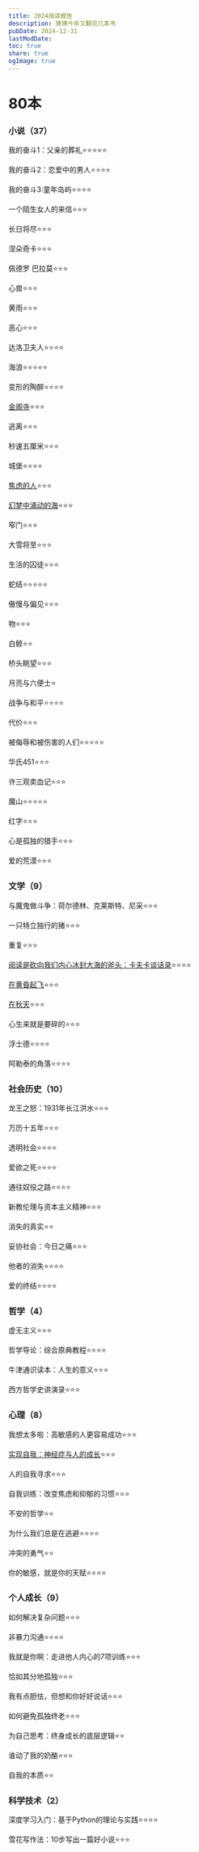 ```yaml
---
title: 2024阅读报告
description: 猜猜今年又翻完几本书
pubDate: 2024-12-31
lastModDate: 
toc: true
share: true
ogImage: true
---
```


# 80本

### 小说（37）

我的奋斗1：父亲的葬礼⭐️⭐️⭐️⭐️⭐️

我的奋斗2：恋爱中的男人⭐️⭐️⭐️⭐️

我的奋斗3:童年岛屿⭐️⭐️⭐️⭐️

一个陌生女人的来信⭐️⭐️⭐️

长日将尽⭐️⭐️⭐️

涅朵奇卡⭐️⭐️⭐️

佩德罗 巴拉莫⭐️⭐️⭐️

心兽⭐️⭐️⭐️

黄雨⭐️⭐️⭐️

恶心⭐️⭐️⭐️

达洛卫夫人⭐️⭐️⭐️⭐️

海浪⭐️⭐️⭐️⭐️⭐️

变形的陶醉⭐️⭐️⭐️⭐️

[金阁寺](../../blog/book3)⭐️⭐️⭐️

逃离⭐️⭐️⭐️

秒速五厘米⭐️⭐️⭐️

城堡⭐️⭐️⭐️⭐️

[焦虑的人](../../blog/book1)⭐️⭐️⭐️

[幻梦中涌动的海](../../blog/book5)⭐️⭐️⭐️

窄门⭐️⭐️⭐️

大雪将至⭐️⭐️⭐️

生活的囚徒⭐️⭐️⭐️

蛇结⭐️⭐️⭐️⭐️⭐️

傲慢与偏见⭐️⭐️⭐️

物⭐️⭐️⭐️

白鲸⭐️⭐️

桥头眺望⭐️⭐️⭐️

月亮与六便士⭐️

战争与和平⭐️⭐️⭐️⭐️

代价⭐️⭐️⭐️

被侮辱和被伤害的人们⭐️⭐️⭐️⭐️⭐️

华氏451⭐️⭐️⭐️

许三观卖血记⭐️⭐️⭐️

魔山⭐️⭐️⭐️⭐️⭐️

红字⭐️⭐️⭐️

心是孤独的猎手⭐️⭐️⭐️

爱的荒漠⭐️⭐️⭐️

### 文学（9）

与魔鬼做斗争：荷尔德林、克莱斯特、尼采⭐️⭐️⭐️

一只特立独行的猪⭐️⭐️⭐️

重复⭐️⭐️⭐️

[阅读是砍向我们内心冰封大海的斧头：卡夫卡谈话录](../../blog/book4)⭐️⭐️⭐️⭐️

[在黄昏起飞](../../blog/book5)⭐️⭐️⭐️

[在秋天](../../blog/book5)⭐️⭐️⭐️

心生来就是要碎的⭐️⭐️⭐️

浮士德⭐️⭐️⭐️⭐️

阿勒泰的角落⭐️⭐️⭐️⭐️


### 社会历史（10）

龙王之怒：1931年长江洪水⭐️⭐️⭐️

万历十五年⭐️⭐️⭐️

透明社会⭐️⭐️⭐️⭐️

爱欲之死⭐️⭐️⭐️⭐️

通往奴役之路⭐️⭐️⭐️⭐️

新教伦理与资本主义精神⭐️⭐️⭐️

消失的真实⭐️⭐️

妥协社会：今日之痛⭐️⭐️⭐️

他者的消失⭐️⭐️⭐️⭐️

爱的终结⭐️⭐️⭐️⭐️

### 哲学（4）

虚无主义⭐️⭐️⭐️

哲学导论：综合原典教程⭐️⭐️⭐️⭐️

牛津通识读本：人生的意义⭐️⭐️⭐️

西方哲学史讲演录⭐️⭐️⭐️

### 心理（8）

我想太多啦：高敏感的人更容易成功⭐️⭐️⭐️

[实现自我：神经症与人的成长](../../blog/book2)⭐️⭐️⭐️

人的自我寻求⭐️⭐️⭐️

自我训练：改变焦虑和抑郁的习惯⭐️⭐️⭐️

不安的哲学⭐️⭐️

为什么我们总是在逃避⭐️⭐️⭐️⭐️

冲突的勇气⭐️⭐️

你的敏感，就是你的天赋⭐️⭐️⭐️⭐️

### 个人成长（9）

如何解决复杂问题⭐️⭐️⭐️

非暴力沟通⭐️⭐️⭐️⭐️

我就是你啊：走进他人内心的7项训练⭐️⭐️⭐️

恰如其分地孤独⭐️⭐️⭐️

我有点胆怯，但想和你好好说话⭐️⭐️⭐️

如何避免孤独终老⭐️⭐️⭐️

为自己思考：终身成长的底层逻辑⭐️⭐️

谁动了我的奶酪⭐️⭐️⭐️

自我的本质⭐️⭐️


### 科学技术（2）

深度学习入门：基于Python的理论与实践⭐️⭐️⭐️⭐️

雪花写作法：10步写出一篇好小说⭐️⭐️⭐️

